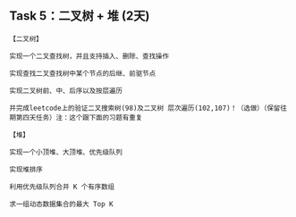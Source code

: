 ## Task 5：二叉树 + 堆 (2天) 


    【二叉树】

    实现一个二叉查找树，并且支持插入、删除、查找操作

    实现查找二叉查找树中某个节点的后继、前驱节点

    实现二叉树前、中、后序以及按层遍历

    并完成leetcode上的验证二叉搜索树(98)及二叉树 层次遍历(102,107)！（选做）（保留往期第四天任务）注：这个跟下面的习题有重复

    【堆】

    实现一个小顶堆、大顶堆、优先级队列

    实现堆排序

    利用优先级队列合并 K 个有序数组

    求一组动态数据集合的最大 Top K
